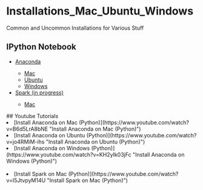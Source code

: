# Installations_Mac_Ubuntu_Windows
Common and Uncommon Installations for Various Stuff

## IPython Notebook
<ul>
  <li> <a href="https://github.com/mGalarnyk/Installations_Mac_Ubuntu_Windows/tree/master/Anaconda">Anaconda</a> </li>
    <ul>
      <li> <a href="https://github.com/mGalarnyk/Installations_Mac_Ubuntu_Windows/blob/master/Anaconda/Anaconda%20Install%20Instructions%20-%20Mac%20OS%20X.ipynb">Mac</a></li>
      <li> <a href="https://github.com/mGalarnyk/Installations_Mac_Ubuntu_Windows/blob/master/Anaconda/Anaconda_Install_Instructions_Ubuntu.ipynb">Ubuntu</a> </li>
      <li> <a href="https://github.com/mGalarnyk/Installations_Mac_Ubuntu_Windows/blob/master/Anaconda/Anaconda_Install_Instructions_Windows.ipynb">Windows</a> </li>
    </ul>
  <li><a href="https://github.com/mGalarnyk/Installations_Mac_Ubuntu_Windows/tree/master/Spark">Spark (in progress)</a></li>
    <ul>
      <li><a href="https://github.com/mGalarnyk/Installations_Mac_Ubuntu_Windows/blob/master/Spark/Install_Apache_Spark_PySpark_Mac.ipynb">Mac</a></li>
    </ul>
</ul> 
## Youtube Tutorials
<li>[Install Anaconda on Mac (Python)](https://www.youtube.com/watch?v=B6d5LrA8bNE "Install Anaconda on Mac (Python)")</li>
<li>[Install Anaconda on Ubuntu (Python)](https://www.youtube.com/watch?v=jo4RMiM-ihs "Install Anaconda on Ubuntu (Python)")</li>
<li>[Install Anaconda on Windows (Python)](https://www.youtube.com/watch?v=KH2yIk03jFc "Install Anaconda on Windows (Python)")</li> <br>
<li>[Install Spark on Mac (Python)](https://www.youtube.com/watch?v=I5JtvpyM14U "Install Spark on Mac (Python)")</li>


